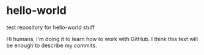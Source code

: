# hello-world
test repository for hello-world stuff


Hi humans, i'm doing it to learn how to work with GitHub.
I think this text will be enough to describe my commits.
